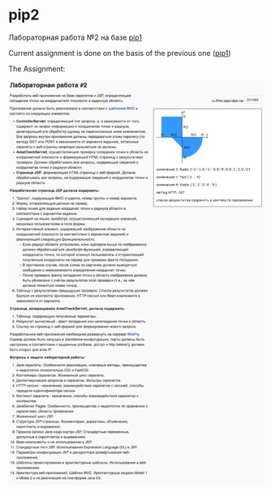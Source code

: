 # pip2
Лабораторная работа №2 на базе [pip1](https://github.com/brtchkv/pip "Первая лабораторная работа")

Current assignment is done on the basis of the previous one ([pip1](https://github.com/brtchkv/pip "Первая лабораторная работа"))

The Assignment:

   ![alt-текст](screenshots/task.png?raw=true "Текст задания")
